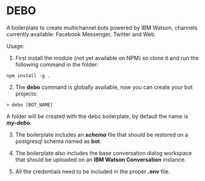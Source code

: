 # DEBO

A boilerplate to create multichannel bots powered by IBM Watson, channels currently available: Facebook Messenger, Twitter and Web.

Usage:

1. First install the module (not yet available on NPM) so clone it and run the following command in the folder:

````
npm install -g .
````

2. The **debo** command is globally available, now you can create your bot projects:

````
> debo [BOT_NAME]
````

A folder will be created with the debo boilerplate, by default the name is ***my-debo***.

3. The boilerplate includes an ***schema*** file that should be restored on a postgresql schema named as **bot**.

4. The boilerplate also includes the base conversation dialog workspace that should be uploaded on an **IBM Watson Conversation** instance.

5. All the credentials need to be included in the proper **.env** file.